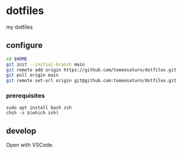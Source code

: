 # dotfiles

my dotfiles

## configure

```sh
cd $HOME
git init --initial-branch main
git remote add origin https://github.com/tomoesaturn/dotfiles.git
git pull origin main
git remote set-url origin git@github.com:tomoesaturn/dotfiles.git
```

### prerequisites

```
sudo apt install bash zsh
chsh -s $(which zsh)
```

## develop

Open with VSCode.
